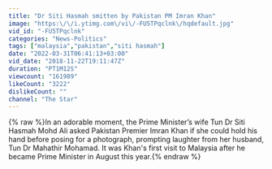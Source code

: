 ```yaml
---
title: "Dr Siti Hasmah smitten by Pakistan PM Imran Khan"
image: "https:\/\/i.ytimg.com\/vi\/-FU5TPqclnk\/hqdefault.jpg"
vid_id: "-FU5TPqclnk"
categories: "News-Politics"
tags: ["malaysia","pakistan","siti hasmah"]
date: "2022-03-31T06:41:13+03:00"
vid_date: "2018-11-22T19:11:47Z"
duration: "PT1M12S"
viewcount: "161989"
likeCount: "3222"
dislikeCount: ""
channel: "The Star"
---
```

{% raw %}In an adorable moment, the Prime Minister’s wife Tun Dr Siti Hasmah Mohd Ali asked Pakistan Premier Imran Khan if she could hold his hand before posing for a photograph, prompting laughter from her husband, Tun Dr Mahathir Mohamad. It was Khan's first visit to Malaysia after he became Prime Minister in August this year.{% endraw %}
